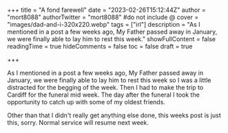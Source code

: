 +++
title = "A fond farewell"
date = "2023-02-26T15:12:44Z"
author = "mort8088"
authorTwitter = "mort8088" #do not include @
cover = "images/dad-and-i-320x220.webp"
tags = ["irl"]
description = "As I mentioned in a post a few weeks ago, My Father passed away in January, we were finally able to lay him to rest this week."
showFullContent = false
readingTime = true
hideComments = false
toc = false
draft = true

+++

As I mentioned in a post a few weeks ago, My Father passed away in January, we were finally able to lay him to rest this week so I was a little distracted for the begging of the week. Then I had to make the trip to Cardiff for the funeral mid week. The day after the funeral I took the opportunity to catch up with some of my oldest friends.

Other than that I didn't really get anything else done, this weeks post is just this, sorry. Normal service will resume next week.
